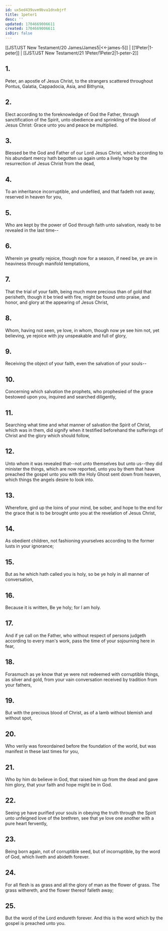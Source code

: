 ```yaml
---
id: ux5ed439uvm9bvu1dnxbjrf
title: 1peter1
desc: ''
updated: 1704669006611
created: 1704669006611
isDir: false
---
```

[[JST/JST New Testament/20 James/James5|<<-james-5]] | [[1Peter|1-peter]] | [[JST/JST New Testament/21 1Peter/1Peter2|1-peter-2]]
## 1.
Peter, an apostle of Jesus Christ, to the strangers scattered throughout Pontus, Galatia, Cappadocia, Asia, and Bithynia,
## 2.
Elect according to the foreknowledge of God the Father, through sanctification of the Spirit, unto obedience and sprinkling of the blood of Jesus Christ: Grace unto you and peace be multiplied.
## 3.
Blessed be the God and Father of our Lord Jesus Christ, which according to his abundant mercy hath begotten us again unto a lively hope by the resurrection of Jesus Christ from the dead,
## 4.
To an inheritance incorruptible, and undefiled, and that fadeth not away, reserved in heaven for you,
## 5.
Who are kept by the power of God through faith unto salvation, ready to be revealed in the last time\--
## 6.
Wherein ye greatly rejoice, though now for a season, if need be, ye are in heaviness through manifold temptations,
## 7.
That the trial of your faith, being much more precious than of gold that perisheth, though it be tried with fire, might be found unto praise, and honor, and glory at the appearing of Jesus Christ,
## 8.
Whom, having not seen, ye love, in whom, though now ye see him not, yet believing, ye rejoice with joy unspeakable and full of glory,
## 9.
Receiving the object of your faith, even the salvation of your souls\--
## 10.
Concerning which salvation the prophets, who prophesied of the grace bestowed upon you, inquired and searched diligently,
## 11.
Searching what time and what manner of salvation the Spirit of Christ, which was in them, did signify when it testified beforehand the sufferings of Christ and the glory which should follow,
## 12.
Unto whom it was revealed that\--not unto themselves but unto us\--they did minister the things, which are now reported, unto you by them that have preached the gospel unto you with the Holy Ghost sent down from heaven, which things the angels desire to look into.
## 13.
Wherefore, gird up the loins of your mind, be sober, and hope to the end for the grace that is to be brought unto you at the revelation of Jesus Christ,
## 14.
As obedient children, not fashioning yourselves according to the former lusts in your ignorance;
## 15.
But as he which hath called you is holy, so be ye holy in all manner of conversation,
## 16.
Because it is written, Be ye holy; for I am holy.
## 17.
And if ye call on the Father, who without respect of persons judgeth according to every man\'s work, pass the time of your sojourning here in fear,
## 18.
Forasmuch as ye know that ye were not redeemed with corruptible things, as silver and gold, from your vain conversation received by tradition from your fathers,
## 19.
But with the precious blood of Christ, as of a lamb without blemish and without spot,
## 20.
Who verily was foreordained before the foundation of the world, but was manifest in these last times for you,
## 21.
Who by him do believe in God, that raised him up from the dead and gave him glory, that your faith and hope might be in God.
## 22.
Seeing ye have purified your souls in obeying the truth through the Spirit unto unfeigned love of the brethren, see that ye love one another with a pure heart fervently,
## 23.
Being born again, not of corruptible seed, but of incorruptible, by the word of God, which liveth and abideth forever.
## 24.
For all flesh is as grass and all the glory of man as the flower of grass. The grass withereth, and the flower thereof falleth away;
## 25.
But the word of the Lord endureth forever. And this is the word which by the gospel is preached unto you.


